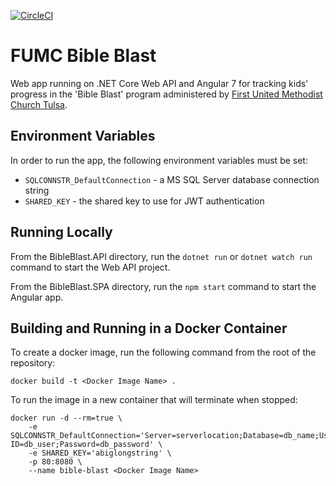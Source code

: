 [![CircleCI](https://circleci.com/gh/ppalms/bible-blast/tree/master.svg?style=svg&circle-token=fbd00fc5e5ea12894f335c012f0206df5eeb1090)](https://circleci.com/gh/ppalms/bible-blast/tree/master)
# FUMC Bible Blast
Web app running on .NET Core Web API and Angular 7 for tracking kids' progress in the 'Bible Blast' program administered by [First United Methodist Church Tulsa](http://www.fumctulsa.org).

## Environment Variables
In order to run the app, the following environment variables must be set:
- `SQLCONNSTR_DefaultConnection` - a MS SQL Server database connection string
- `SHARED_KEY` - the shared key to use for JWT authentication

## Running Locally
From the BibleBlast.API directory, run the `dotnet run` or `dotnet watch run` command to start the Web API project.

From the BibleBlast.SPA directory, run the `npm start` command to start the Angular app.

## Building and Running in a Docker Container
To create a docker image, run the following command from the root of the repository:
```
docker build -t <Docker Image Name> .
```

To run the image in a new container that will terminate when stopped:
```
docker run -d --rm=true \
    -e SQLCONNSTR_DefaultConnection='Server=serverlocation;Database=db_name;User ID=db_user;Password=db_password' \
    -e SHARED_KEY='abiglongstring' \
    -p 80:8080 \
    --name bible-blast <Docker Image Name>
```
